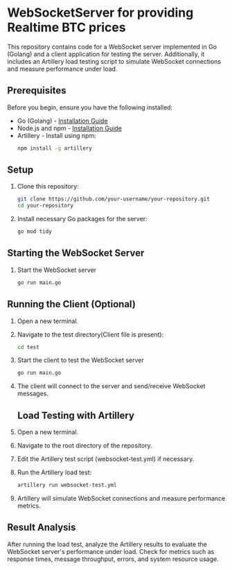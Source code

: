 # WebSocketServer for providing Realtime BTC prices
This repository contains code for a WebSocket server implemented in Go (Golang) and a client application for testing the server. Additionally, it includes an Artillery load testing script to simulate WebSocket connections and measure performance under load.
## Prerequisites

Before you begin, ensure you have the following installed:

- Go (Golang) - [Installation Guide](https://golang.org/doc/install)
- Node.js and npm - [Installation Guide](https://docs.npmjs.com/downloading-and-installing-node-js-and-npm)
- Artillery - Install using npm:
  ```bash
  npm install -g artillery

## Setup

1. Clone this repository:
   ```bash
   git clone https://github.com/your-username/your-repository.git
   cd your-repository
   
2. Install necessary Go packages for the server:
    ```bash
   go mod tidy

## Starting the WebSocket Server
1. Start the WebSocket server
   ```bash
   go run main.go

## Running the Client (Optional)
1. Open a new terminal.
2. Navigate to the test directory(Client file is present):
   ```bash
   cd test
3. Start the client to test the WebSocket server
    ```bash
   go run main.go
4. The client will connect to the server and send/receive WebSocket messages.

   ## Load Testing with Artillery
1. Open a new terminal.
2. Navigate to the root directory of the repository.
3. Edit the Artillery test script (websocket-test.yml) if necessary.
4. Run the Artillery load test:
    ```bash
   artillery run websocket-test.yml

5. Artillery will simulate WebSocket connections and measure performance metrics.

 ## Result Analysis
 After running the load test, analyze the Artillery results to evaluate the WebSocket server's performance under load. Check for metrics such as response times, message throughput, errors, and system resource usage.




